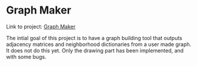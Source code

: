 # Graph Maker

Link to project: [Graph Maker](https://eric-conn.github.io/GraphMaker)

The intial goal of this project is to have a graph building tool that outputs adjacency matrices and neighborhood dictionaries from a user made graph. It does not do this yet. Only the drawing part has been implemented, and with some bugs.

